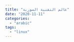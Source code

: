 ```yaml
---
title: "عالم التقنية السورية"
date: "2020-11-11"
categories: 
  - "arabic"
tags: 
  - "linux"
---
```



